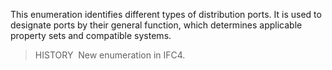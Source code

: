 ﻿This enumeration identifies different types of distribution ports. It is used to designate ports by their general function, which determines applicable property sets and compatible systems.

> HISTORY&nbsp; New enumeration in IFC4.
